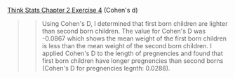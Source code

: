 [Think Stats Chapter 2 Exercise 4](http://greenteapress.com/thinkstats2/html/thinkstats2003.html#toc24) (Cohen's d)

>> Using Cohen's D, I determined that first born children are lighter than second born children. The value for Cohen's D was -0.0867 which shows the mean weight of the first born children is less than the mean weight of the second born children. I applied Cohen's D to the length of pregnencies and found that first born children have longer pregnencies than second borns (Cohen's D for pregnencies legnth: 0.0288).
